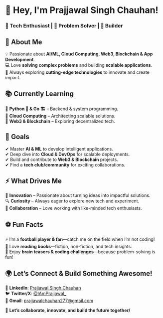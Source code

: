 # 🚀 Hey, I'm Prajjawal Singh Chauhan!  

### 🔹 Tech Enthusiast | 🔹 Problem Solver | 🔹 Builder  

## 🌟 About Me  
💡 Passionate about **AI/ML, Cloud Computing, Web3, Blockchain & App Development**.  
💻 Love **solving complex problems** and building **scalable applications**.  
🚀 Always exploring **cutting-edge technologies** to innovate and create impact.  

## 📚 Currently Learning  
🔹 **Python 🐍 & Go 🏗️** – Backend & system programming.  
🔹 **Cloud Computing** – Architecting scalable solutions.  
🔹 **Web3 & Blockchain** – Exploring decentralized tech.  

## 🎯 Goals  
✔ Master **AI & ML** to develop intelligent applications.  
✔ Deep dive into **Cloud & DevOps** for scalable deployments.  
✔ Build and contribute to **Web3 & Blockchain** projects.  
✔ Find a **tech club/community** for exciting collaborations.  

## ⚡ What Drives Me  
🚀 **Innovation** – Passionate about turning ideas into impactful solutions.  
🔍 **Curiosity** – Always eager to explore new tech and experiment.  
🤝 **Collaboration** – Love working with like-minded tech enthusiasts.  

## ⚽ Fun Facts  
⚡ I’m a **football player & fan**—catch me on the field when I’m not coding!  
📖 Love **reading books**—fiction, non-fiction, and tech insights.  
🧠 Enjoy **brain teasers & coding challenges**—because problem-solving is fun!  

## 🌍 Let’s Connect & Build Something Awesome!  
💼 **LinkedIn**: [Prajjawal Singh Chauhan](https://www.linkedin.com/in/prajjawal-singh-chauhan-18777x2005/)  
🐦 **Twitter/X**: [@IAmPrajjawal_](https://x.com/IAmPrajjawal_)  
📧 **Gmail**: prajjawalchauhan277@gmail.com  

🚀 **Let’s collaborate, innovate, and build the future together/**

